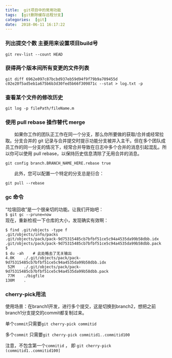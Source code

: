 ```yaml
---
title:  git项目中的常用功能
tags:  [git删除缓存远程分支]
categories:  [git]
date:  2018-06-11 16:17:22
---
```



### 列出提交个数   主要用来设置项目build号
```
git rev-list --count HEAD
```

### 获得两个版本间所有变更的文件列表

```
git diff 6962e097c87bcbd937eb59d94f9f79b9a709455d   
c02e20f5ad5eb1a675b6b3d30fed5b66f309871c --stat > log.txt -p
```

### 查看某个文件的修改历史

`git log -p filePath/fileName.m `

### 使用 pull rebase 操作替代 merge

　　如果你工作的团队正工作在同一个分支，那么你所要做的获取/合并或经常拉取。分支合并的 git 记录与合并提交时提示功能分支被并入主干。但在多个团队成员工作的同一分支的情况下，经常合并导致在日志中多个合并的消息引起混乱。所以你可以使用 pull rebase，以保持历史信息清除了无用合并的消息。

`git config branch.BRANCH_NAME_HERE.rebase true`

　　此外，您可以配置一个特定的分支总是衍合：

`git pull --rebase `

### gc 命令

“垃圾回收”是一个很亲切的功能。让我们开始吧：  
`$ git gc --prune=now`  
现在，重新检视一下仓库的大小，发现确实有效啊：

```
$ find .git/objects -type f
.git/objects/info/packs
.git/objects/pack/pack-9d75315485cb7bfbf51ce5c94a4535da99b58dbb.idx
.git/objects/pack/pack-9d75315485cb7bfbf51ce5c94a4535da99b58dbb.pack
$
$ du -ah    # 此处略去了无关输出
4.0K    ./.git/objects/pack/pack-9d75315485cb7bfbf51ce5c94a4535da99b58dbb.idx
 52M    ./.git/objects/pack/pack-9d75315485cb7bfbf51ce5c94a4535da99b58dbb.pack
 77M    ./bigfile
130M    .
```

### cherry-pick用法

使用场景：在branch1开发，进行多个提交，这是切换到branch2，想把之前branch1分支提交的commit都复制过来。


单个`commit`只需要`git cherry-pick commitid`

多个`commit` 只需要`git cherry-pick commitid1..commitid100`

注意，不包含第一个`commitid` ， 即  `git cherry-pick (commitid1..commitid100]`